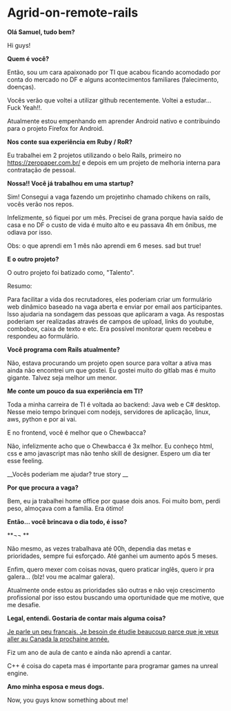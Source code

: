 # Agrid-on-remote-rails

**Olá Samuel, tudo bem?**

Hi guys!

**Quem é você?**

Então, sou um cara apaixonado por TI que acabou ficando acomodado por conta do mercado no DF e alguns acontecimentos familiares (falecimento, doenças).

Vocês verão que voltei a utilizar github recentemente. Voltei a estudar... Fuck Yeah!!.

Atualmente estou empenhando em aprender Android nativo e contribuindo para o projeto Firefox for Android.

**Nos conte sua experiência em Ruby / RoR?**

Eu trabalhei em 2 projetos utilizando o belo Rails, primeiro no https://zeropaper.com.br/ e depois em um projeto de melhoria interna para contratação de pessoal.

**Nossa!! Você já trabalhou em uma startup?**

Sim! Consegui a vaga fazendo um projetinho chamado chikens on rails, vocês verão nos repos.

Infelizmente, só fiquei por um mês. Precisei de grana porque havia saído de casa e no DF o custo de vida é muito alto e eu passava 4h em ônibus, me odiava por isso.

Obs: o que aprendi em 1 mês não aprendi em 6 meses. sad but true!

**E o outro projeto?**

O outro projeto foi batizado como, "Talento".

Resumo: 

Para facilitar a vida dos recrutadores, eles poderiam criar um formulário web dinâmico baseado na vaga aberta e enviar por email aos participantes. Isso ajudaria na sondagem das pessoas que aplicaram a vaga. 
As respostas poderiam ser realizadas através de campos de upload, links do youtube, combobox, caixa de texto e etc.
Era possível monitorar quem recebeu e respondeu ao formulário.

**Você programa com Rails atualmente?**

Não, estava procurando um projeto open source para voltar a ativa mas ainda não encontrei um que gostei. Eu gostei muito do gitlab mas é muito gigante. Talvez seja melhor um menor. 

**Me conte um pouco da sua experiência em TI?**

Toda a minha carreira de TI é voltada ao backend: Java web e C# desktop. 
Nesse meio tempo brinquei com nodejs, servidores de aplicação, linux, aws, python e por ai vai.

E no frontend, você é melhor que o Chewbacca?

Não, infelizmente acho que o Chewbacca é 3x melhor.
Eu conheço html, css e amo javascript mas não tenho skill de designer. Espero um dia ter esse feeling. 

__Vocês poderiam me ajudar? true story __

**Por que procura a vaga?**

Bem, eu ja trabalhei home office por quase dois anos. Foi muito bom, perdi peso, almoçava com a família. Era ótimo!

**Então... você brincava o dia todo, é isso?**

**¬¬ ** 

Não mesmo, as vezes trabalhava até 00h, dependia das metas e prioridades, sempre fui esforçado. Até ganhei um aumento após 5 meses.

Enfim, quero mexer com coisas novas, quero praticar inglês, quero ir pra galera... (blz! vou me acalmar galera).

Atualmente onde estou as prioridades são outras e não vejo crescimento profissional por isso estou buscando uma oportunidade que me motive, que me desafie.

**Legal, entendi. Gostaria de contar mais alguma coisa?**

[Je parle un peu francais. Je besoin de étudie beaucoup parce que je veux aller au Canada la prochaine année.](https://translate.google.com.br/#auto/pt/Je%20parle%20un%20peu%20francais.%20Je%20besoin%20de%20%C3%A9tudie%20beaucoup%20parce%20que%20je%20veux%20aller%20au%20Canada%20la%20prochaine%20ann%C3%A9e.)

Fiz um ano de aula de canto e ainda não aprendi a cantar.

C++ é coisa do capeta mas é importante para programar games na unreal engine.

**Amo minha esposa e meus dogs.**

Now, you guys know something about me!
